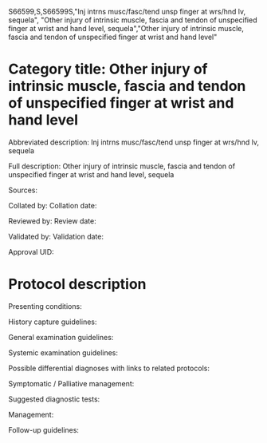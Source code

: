 S66599,S,S66599S,"Inj intrns musc/fasc/tend unsp finger at wrs/hnd lv, sequela", "Other injury of intrinsic muscle, fascia and tendon of unspecified finger at wrist and hand level, sequela","Other injury of intrinsic muscle, fascia and tendon of unspecified finger at wrist and hand level"
# Category title: Other injury of intrinsic muscle, fascia and tendon of unspecified finger at wrist and hand level

Abbreviated description: Inj intrns musc/fasc/tend unsp finger at wrs/hnd lv, sequela

Full description: Other injury of intrinsic muscle, fascia and tendon of unspecified finger at wrist and hand level, sequela

Sources:

Collated by:
Collation date:

Reviewed by:
Review date:

Validated by:
Validation date:

Approval UID:

# Protocol description

Presenting conditions:

History capture guidelines:

General examination guidelines:

Systemic examination guidelines:

Possible differential diagnoses with links to related protocols:

Symptomatic / Palliative management:

Suggested diagnostic tests:

Management:

Follow-up guidelines:
